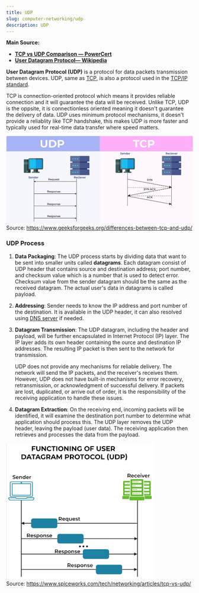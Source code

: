 ```yaml
---
title: UDP
slug: computer-networking/udp
description: UDP
---
```


**Main Source:**

- **[TCP vs UDP Comparison — PowerCert](https://youtu.be/uwoD5YsGACg?si=OFe36c6jMAEbVTd2)**
- **[User Datagram Protocol— Wikipedia](https://en.wikipedia.org/wiki/User_Datagram_Protocol)**

**User Datagram Protocol (UDP)** is a protocol for data packets transmission between devices. UDP, same as [TCP](/computer-networking/tcp-protocol), is also a protocol used in the [TCP/IP standard](/computer-networking/tcp-ip-model).

TCP is connection-oriented protocol which means it provides reliable connection and it will guarantee the data will be received. Unlike TCP, UDP is the oppsite, it is connectionless oriented meaning it doesn't guarantee the delivery of data. UDP uses minimum protocol mechanisms, it doesn't provide a reliablity like TCP handshake, this makes UDP is more faster and typically used for real-time data transfer where speed matters.

![Comparison between TCP and UDP](./tcp-vs-udp.png)  
Source: https://www.geeksforgeeks.org/differences-between-tcp-and-udp/

### UDP Process

1. **Data Packaging**: The UDP process starts by dividing data that want to be sent into smaller units called **datagrams**. Each datagram consist of UDP header that contains source and destination address; port number, and checksum value which is a number that is used to detect error. Checksum value from the sender datagram should be the same as the received datagram. The actual user's data in datagrams is called payload.

2. **Addressing**: Sender needs to know the IP address and port number of the destination. It is available in the UDP header, it can also resolved using [DNS server](/computer-networking/dns) if needed.

3. **Datagram Transmission**: The UDP datagram, including the header and payload, will be further encapsulated in Internet Protocol (IP) layer. The IP layer adds its own header containing the ource and destination IP addresses. The resulting IP packet is then sent to the network for transmission.

   UDP does not provide any mechanisms for reliable delivery. The network will send the IP packets, and the receiver's receives them. However, UDP does not have built-in mechanisms for error recovery, retransmission, or acknowledgment of successful delivery. If packets are lost, duplicated, or arrive out of order, it is the responsibility of the receiving application to handle these issues.

4. **Datagram Extraction**: On the receiving end, incoming packets will be identified, it will examine the destination port number to determine what application should process this. The UDP layer removes the UDP header, leaving the payload (user data). The receiving application then retrieves and processes the data from the payload.

![Process of UDP that contains continous response](./udp-process.png)  
Source: https://www.spiceworks.com/tech/networking/articles/tcp-vs-udp/
